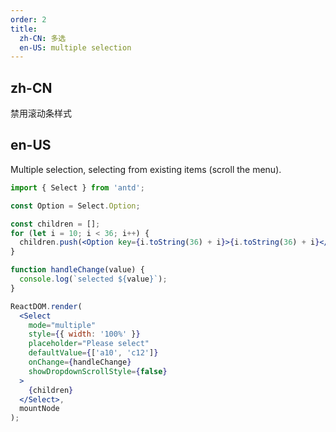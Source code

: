 ```yaml
---
order: 2
title:
  zh-CN: 多选
  en-US: multiple selection
---
```


## zh-CN

禁用滚动条样式

## en-US

Multiple selection, selecting from existing items (scroll the menu).

````jsx
import { Select } from 'antd';

const Option = Select.Option;

const children = [];
for (let i = 10; i < 36; i++) {
  children.push(<Option key={i.toString(36) + i}>{i.toString(36) + i}</Option>);
}

function handleChange(value) {
  console.log(`selected ${value}`);
}

ReactDOM.render(
  <Select
    mode="multiple"
    style={{ width: '100%' }}
    placeholder="Please select"
    defaultValue={['a10', 'c12']}
    onChange={handleChange}
    showDropdownScrollStyle={false}
  >
    {children}
  </Select>,
  mountNode
);
````
